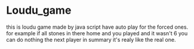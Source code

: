 # Loudu_game
this is loudu game made by java script have auto play for the forced ones.
 for example if all stones in  there home and you played and it wasn't 6 you can do nothing the next player
 in summary it's realy like the real one.
